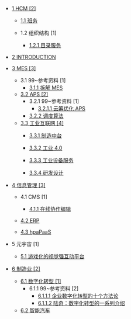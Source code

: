   - [1 HCM [2]](/HCM/README.md)
    - [1.1 班务](/HCM/班务/README.md)
      
    - 1.2 组织结构 [1]
      - [1.2.1 目录服务](/HCM/组织结构/目录服务.md)
  - [2 INTRODUCTION](/INTRODUCTION.md)
  - [3 MES [3]](/MES/README.md)
    - 3.1 99~参考资料 [1]
      - [3.1.1 拆解 MES](/MES/99~参考资料/2022-拆解%20MES.md)
    - [3.2 APS [2]](/MES/APS/README.md)
      - 3.2.1 99~参考资料 [1]
        - [3.2.1.1 云筹优化 APS](/MES/APS/99~参考资料/云筹优化%20APS.md)
      - [3.2.2 调度算法](/MES/APS/调度算法.md)
    - [3.3 工业互联网 [4]](/MES/工业互联网/README.md)
      - [3.3.1 制造中台](/MES/工业互联网/制造中台/README.md)
        
      - [3.3.2 工业 4.0](/MES/工业互联网/工业%204.0/README.md)
        
      - [3.3.3 工业设备服务](/MES/工业互联网/工业设备服务/README.md)
        
      - [3.3.4 研发设计](/MES/工业互联网/研发设计/README.md)
        
  - [4 信息管理 [3]](/信息管理/README.md)
    - 4.1 CMS [1]
      - [4.1.1 在线协作编辑](/信息管理/CMS/在线协作编辑.md)
    - [4.2 ERP](/信息管理/ERP/README.md)
      
    - [4.3 hpaPaaS](/信息管理/hpaPaaS/README.md)
      
  - 5 元宇宙 [1]
    - [5.1 游戏化的视觉强互动平台](/元宇宙/游戏化的视觉强互动平台.md)
  - [6 制造业 [2]](/制造业/README.md)
    - [6.1 数字化转型 [1]](/制造业/数字化转型/README.md)
      - 6.1.1 99~参考资料 [2]
        - [6.1.1.1 企业数字化转型的十个方法论](/制造业/数字化转型/99~参考资料/2021-企业数字化转型的十个方法论.md)
        - [6.1.1.2 陆奇：数字化转型的一系列介绍](/制造业/数字化转型/99~参考资料/陆奇：数字化转型的一系列介绍.md)
    - [6.2 智能汽车](/制造业/智能汽车/README.md)
      
